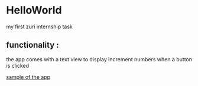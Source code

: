 # HelloWorld
my first zuri internship task

## functionality :
the app comes with a text view to display increment numbers when a button
is clicked


[sample of the app](https://drive.google.com/file/d/1Ie3enIjTPokNWRduKs20zfwNguXJwoHl/view?usp=drivesdk)


